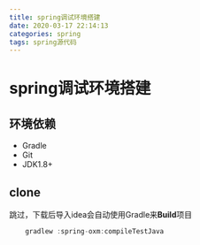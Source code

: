 ```yaml
---
title: spring调试环境搭建
date: 2020-03-17 22:14:13
categories: spring
tags: spring源代码
---
```



# spring调试环境搭建

## 环境依赖
- Gradle
- Git
- JDK1.8+

## clone
跳过，下载后导入idea会自动使用Gradle来**Build**项目

```gradle
    gradlew :spring-oxm:compileTestJava
```
## 